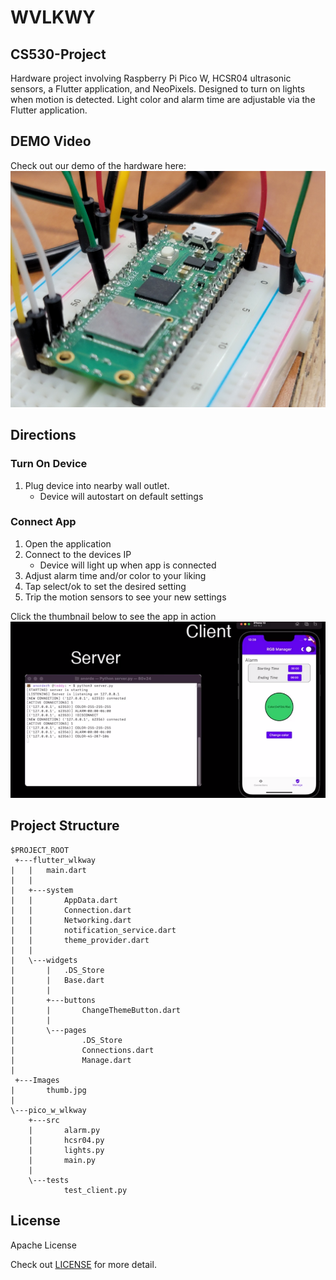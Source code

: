# WVLKWY

## CS530-Project

Hardware project involving Raspberry Pi Pico W, HCSR04 ultrasonic sensors, a Flutter application, and NeoPixels. Designed to turn on lights when motion is detected. Light color and alarm time are adjustable via the Flutter application. 

## DEMO Video
Check out our demo of the hardware here:
[![YouTube thumbnail](./Images/thumb.jpg)]()

## Directions

### Turn On Device
1. Plug device into nearby wall outlet.
    - Device will autostart on default settings

### Connect App
1. Open the application
2. Connect to the devices IP
    - Device will light up when app is connected
3. Adjust alarm time and/or color to your liking
4. Tap select/ok to set the desired setting
5. Trip the motion sensors to see your new settings

Click the thumbnail below to see the app in action
[![YouTube thumbnail](./Images/app_demo_thumb.png)](https://www.youtube.com/watch?v=ykn369DWDXE)
## Project Structure
```
$PROJECT_ROOT
 +---flutter_wlkway
|   |   main.dart
|   |   
|   +---system
|   |       AppData.dart
|   |       Connection.dart
|   |       Networking.dart
|   |       notification_service.dart
|   |       theme_provider.dart
|   |       
|   \---widgets
|       |   .DS_Store
|       |   Base.dart
|       |   
|       +---buttons
|       |       ChangeThemeButton.dart
|       |       
|       \---pages
|               .DS_Store
|               Connections.dart
|               Manage.dart
|               
 +---Images
|       thumb.jpg
|       
\---pico_w_wlkway
    +---src
    |       alarm.py
    |       hcsr04.py
    |       lights.py
    |       main.py
    |       
    \---tests
            test_client.py
```
## License

Apache License

Check out [LICENSE](./LICENSE) for more detail.
